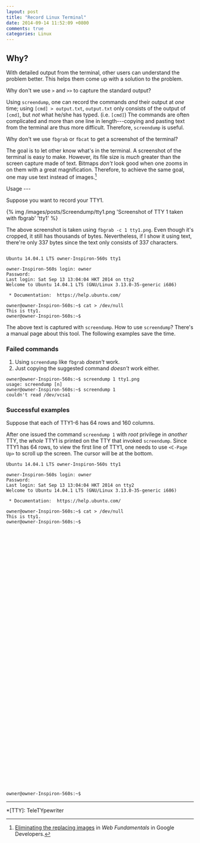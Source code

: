 ```yaml
---
layout: post
title: "Record Linux Terminal"
date: 2014-09-14 11:52:09 +0800
comments: true
categories: Linux
---
```


Why?
---

With detailed output from the terminal, other users can understand the
problem better.  This helps them come up with a solution to the
problem.

Why don't we use `>` and `>>` to capture the standard output?

Using `screendump`, one can record the commands *and* their output at
*one* time; using `[cmd] > output.txt`, `output.txt` only consists of
the output of `[cmd]`, but *not* what he/she has typed.  (i.e.
`[cmd]`)  The commands are often complicated and more than one line in
length---copying and pasting text from the terminal are thus more
difficult.  Therefore, `screendump` is useful.

Why don't we use `fbgrab` or `fbcat` to get a screenshot of the
terminal?

The goal is to let other know what's in the terminal.   A screenshot
of the terminal is easy to make.  However, its file size is *much*
greater than the screen capture made of text.  Bitmaps *don't* look
good when one zooms in on them with a great magnification.  Therefore,
to achieve the same goal, one may use text instead of images.[^1]

<!-- more -->

Usage ---

Suppose you want to record your TTY1.

{% img /images/posts/Screendump/tty1.png 'Screenshot of TTY 1 taken with fbgrab' 'tty1' %}

The above screenshot is taken using `fbgrab -c 1 tty1.png`.  Even
though it's cropped, it still has thousands of bytes.  Nevertheless,
if I show it using text, there're only 337 bytes since the text only
consists of 337 characters.

<pre class="cli"><code class="UBMono">
Ubuntu 14.04.1 LTS owner-Inspiron-560s tty1

owner-Inspiron-560s login: owner
Password:
Last login: Sat Sep 13 13:04:04 HKT 2014 on tty2
Welcome to Ubuntu 14.04.1 LTS (GNU/Linux 3.13.0-35-generic i686)

 * Documentation:  https://help.ubuntu.com/

owner@owner-Inspiron-560s:~$ cat &gt; /dev/null
This is tty1.
owner@owner-Inspiron-560s:~$
</code></pre>

The above text is captured with `screendump`.  How to use
`screendump`?  There's a manual page about this tool. The following
examples save the time.

### Failed commands

1. Using `screendump` like `fbgrab` *doesn't* work.
2. Just copying the suggested command *doesn't* work either.

<pre class="cli"><code class="UBMono">owner@owner-Inspiron-560s:~$ screendump 1 tty1.png
usage: screendump [n]
owner@owner-Inspiron-560s:~$ screendump 1
couldn't read /dev/vcsa1
</code></pre>

### Successful examples

Suppose that each of TTY1-6 has 64 rows and 160 columns.

After one issued the command `screendump 1` with *root* privilege in
*another* TTY, the *whole* TTY1 is printed on the TTY that invoked
`screendump`.  Since TTY1 has 64 rows, to view the first line of TTY1,
one needs to use `<C-Page Up>` to scroll up the screen.  The cursor
will be at the bottom.

<pre class="cli"><code class="UBMono">Ubuntu 14.04.1 LTS owner-Inspiron-560s tty1

owner-Inspiron-560s login: owner
Password:
Last login: Sat Sep 13 13:04:04 HKT 2014 on tty2
Welcome to Ubuntu 14.04.1 LTS (GNU/Linux 3.13.0-35-generic i686)

 * Documentation:  https://help.ubuntu.com/

owner@owner-Inspiron-560s:~$ cat > /dev/null
This is tty1.
owner@owner-Inspiron-560s:~$



















































owner@owner-Inspiron-560s:~$
</code></pre>

---
[^1]:
    [Eliminating the replacing images][ReplaceImg] in *Web
    Fundamentals* in Google Developers.

[ReplaceImg]: https://developers.google.com/web/fundamentals/performance/optimizing-content-efficiency/image-optimization#eliminating-and-replacing-images

*[TTY]: TeleTYpewriter
